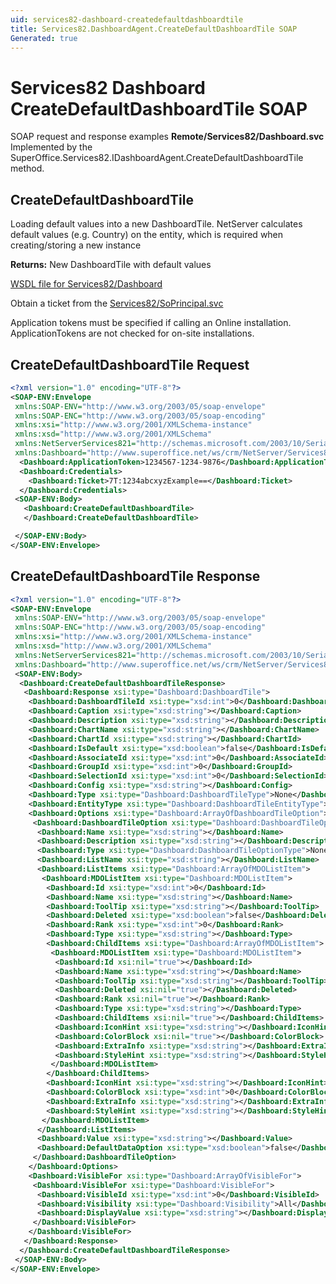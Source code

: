 ```yaml
---
uid: services82-dashboard-createdefaultdashboardtile
title: Services82.DashboardAgent.CreateDefaultDashboardTile SOAP
Generated: true
---
```


# Services82 Dashboard CreateDefaultDashboardTile SOAP

SOAP request and response examples **Remote/Services82/Dashboard.svc**
Implemented by the <see cref="M:SuperOffice.Services82.IDashboardAgent.CreateDefaultDashboardTile">SuperOffice.Services82.IDashboardAgent.CreateDefaultDashboardTile</see> method.

## CreateDefaultDashboardTile

Loading default values into a new DashboardTile.
NetServer calculates default values (e.g. Country) on the entity, which is required when creating/storing a new instance


**Returns:** New DashboardTile with default values


[WSDL file for Services82/Dashboard](../Services82-Dashboard.md)

Obtain a ticket from the [Services82/SoPrincipal.svc](../SoPrincipal/SoPrincipal.md)

Application tokens must be specified if calling an Online installation. ApplicationTokens are not checked for on-site installations.

## CreateDefaultDashboardTile Request

```xml
<?xml version="1.0" encoding="UTF-8"?>
<SOAP-ENV:Envelope
 xmlns:SOAP-ENV="http://www.w3.org/2003/05/soap-envelope"
 xmlns:SOAP-ENC="http://www.w3.org/2003/05/soap-encoding"
 xmlns:xsi="http://www.w3.org/2001/XMLSchema-instance"
 xmlns:xsd="http://www.w3.org/2001/XMLSchema"
 xmlns:NetServerServices821="http://schemas.microsoft.com/2003/10/Serialization/"
 xmlns:Dashboard="http://www.superoffice.net/ws/crm/NetServer/Services82">
  <Dashboard:ApplicationToken>1234567-1234-9876</Dashboard:ApplicationToken>
  <Dashboard:Credentials>
    <Dashboard:Ticket>7T:1234abcxyzExample==</Dashboard:Ticket>
  </Dashboard:Credentials>
 <SOAP-ENV:Body>
   <Dashboard:CreateDefaultDashboardTile>
   </Dashboard:CreateDefaultDashboardTile>

 </SOAP-ENV:Body>
</SOAP-ENV:Envelope>

```


## CreateDefaultDashboardTile Response

```xml
<?xml version="1.0" encoding="UTF-8"?>
<SOAP-ENV:Envelope
 xmlns:SOAP-ENV="http://www.w3.org/2003/05/soap-envelope"
 xmlns:SOAP-ENC="http://www.w3.org/2003/05/soap-encoding"
 xmlns:xsi="http://www.w3.org/2001/XMLSchema-instance"
 xmlns:xsd="http://www.w3.org/2001/XMLSchema"
 xmlns:NetServerServices821="http://schemas.microsoft.com/2003/10/Serialization/"
 xmlns:Dashboard="http://www.superoffice.net/ws/crm/NetServer/Services82">
 <SOAP-ENV:Body>
  <Dashboard:CreateDefaultDashboardTileResponse>
   <Dashboard:Response xsi:type="Dashboard:DashboardTile">
    <Dashboard:DashboardTileId xsi:type="xsd:int">0</Dashboard:DashboardTileId>
    <Dashboard:Caption xsi:type="xsd:string"></Dashboard:Caption>
    <Dashboard:Description xsi:type="xsd:string"></Dashboard:Description>
    <Dashboard:ChartName xsi:type="xsd:string"></Dashboard:ChartName>
    <Dashboard:ChartId xsi:type="xsd:string"></Dashboard:ChartId>
    <Dashboard:IsDefault xsi:type="xsd:boolean">false</Dashboard:IsDefault>
    <Dashboard:AssociateId xsi:type="xsd:int">0</Dashboard:AssociateId>
    <Dashboard:GroupId xsi:type="xsd:int">0</Dashboard:GroupId>
    <Dashboard:SelectionId xsi:type="xsd:int">0</Dashboard:SelectionId>
    <Dashboard:Config xsi:type="xsd:string"></Dashboard:Config>
    <Dashboard:Type xsi:type="Dashboard:DashboardTileType">None</Dashboard:Type>
    <Dashboard:EntityType xsi:type="Dashboard:DashboardTileEntityType">None</Dashboard:EntityType>
    <Dashboard:Options xsi:type="Dashboard:ArrayOfDashboardTileOption">
     <Dashboard:DashboardTileOption xsi:type="Dashboard:DashboardTileOption">
      <Dashboard:Name xsi:type="xsd:string"></Dashboard:Name>
      <Dashboard:Description xsi:type="xsd:string"></Dashboard:Description>
      <Dashboard:Type xsi:type="Dashboard:DashboardTileOptionType">None</Dashboard:Type>
      <Dashboard:ListName xsi:type="xsd:string"></Dashboard:ListName>
      <Dashboard:ListItems xsi:type="Dashboard:ArrayOfMDOListItem">
       <Dashboard:MDOListItem xsi:type="Dashboard:MDOListItem">
        <Dashboard:Id xsi:type="xsd:int">0</Dashboard:Id>
        <Dashboard:Name xsi:type="xsd:string"></Dashboard:Name>
        <Dashboard:ToolTip xsi:type="xsd:string"></Dashboard:ToolTip>
        <Dashboard:Deleted xsi:type="xsd:boolean">false</Dashboard:Deleted>
        <Dashboard:Rank xsi:type="xsd:int">0</Dashboard:Rank>
        <Dashboard:Type xsi:type="xsd:string"></Dashboard:Type>
        <Dashboard:ChildItems xsi:type="Dashboard:ArrayOfMDOListItem">
         <Dashboard:MDOListItem xsi:type="Dashboard:MDOListItem">
          <Dashboard:Id xsi:nil="true"></Dashboard:Id>
          <Dashboard:Name xsi:type="xsd:string"></Dashboard:Name>
          <Dashboard:ToolTip xsi:type="xsd:string"></Dashboard:ToolTip>
          <Dashboard:Deleted xsi:nil="true"></Dashboard:Deleted>
          <Dashboard:Rank xsi:nil="true"></Dashboard:Rank>
          <Dashboard:Type xsi:type="xsd:string"></Dashboard:Type>
          <Dashboard:ChildItems xsi:nil="true"></Dashboard:ChildItems>
          <Dashboard:IconHint xsi:type="xsd:string"></Dashboard:IconHint>
          <Dashboard:ColorBlock xsi:nil="true"></Dashboard:ColorBlock>
          <Dashboard:ExtraInfo xsi:type="xsd:string"></Dashboard:ExtraInfo>
          <Dashboard:StyleHint xsi:type="xsd:string"></Dashboard:StyleHint>
         </Dashboard:MDOListItem>
        </Dashboard:ChildItems>
        <Dashboard:IconHint xsi:type="xsd:string"></Dashboard:IconHint>
        <Dashboard:ColorBlock xsi:type="xsd:int">0</Dashboard:ColorBlock>
        <Dashboard:ExtraInfo xsi:type="xsd:string"></Dashboard:ExtraInfo>
        <Dashboard:StyleHint xsi:type="xsd:string"></Dashboard:StyleHint>
       </Dashboard:MDOListItem>
      </Dashboard:ListItems>
      <Dashboard:Value xsi:type="xsd:string"></Dashboard:Value>
      <Dashboard:DefaultDataOption xsi:type="xsd:boolean">false</Dashboard:DefaultDataOption>
     </Dashboard:DashboardTileOption>
    </Dashboard:Options>
    <Dashboard:VisibleFor xsi:type="Dashboard:ArrayOfVisibleFor">
     <Dashboard:VisibleFor xsi:type="Dashboard:VisibleFor">
      <Dashboard:VisibleId xsi:type="xsd:int">0</Dashboard:VisibleId>
      <Dashboard:Visibility xsi:type="Dashboard:Visibility">All</Dashboard:Visibility>
      <Dashboard:DisplayValue xsi:type="xsd:string"></Dashboard:DisplayValue>
     </Dashboard:VisibleFor>
    </Dashboard:VisibleFor>
   </Dashboard:Response>
  </Dashboard:CreateDefaultDashboardTileResponse>
 </SOAP-ENV:Body>
</SOAP-ENV:Envelope>

```

